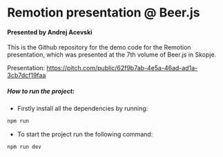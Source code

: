 # Remotion presentation @ Beer.js


#### Presented by Andrej Acevski


This is the Github repository for the demo code for the Remotion presentation, which was presented at the 7th volume of Beer.js in Skopje.

Presentation: https://pitch.com/public/62f9b7ab-4e5a-46ad-ad1a-3cb7dcf19faa

##### How to run the project:
- Firstly install all the dependencies by running:
```bash
npm run 
```

- To start the project run the following command:
```bash
npm run dev
```